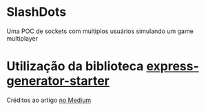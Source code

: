 # SlashDots
Uma POC de sockets com multiplos usuários simulando um game multiplayer

# Utilização da biblioteca [express-generator-starter](https://github.com/trooperandz/express-generator-starter)
Créditos ao artigo [no Medium](https://medium.com/mtholla/create-a-node-js-app-using-the-express-application-generator-tool-6bdc00e797dc)